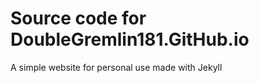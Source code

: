 Source code for DoubleGremlin181.GitHub.io
=============

A simple website for personal use made with Jekyll
